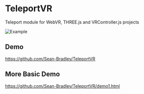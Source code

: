 # TeleportVR
Teleport module for WebVR, THREE.js and VRController.js projects

![Example](https://sean-bradley.github.io/TeleportVR/img/demo.jpg)

## Demo
https://github.com/Sean-Bradley/TeleportVR

## More Basic Demo
https://github.com/Sean-Bradley/TeleportVR/demo1.html

